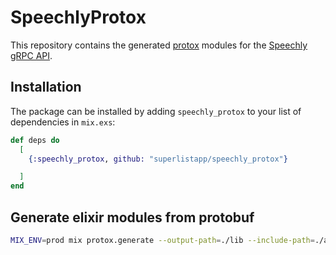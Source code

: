 # SpeechlyProtox

This repository contains the generated [protox](https://hex.pm/packages/protox) modules for the [Speechly gRPC API](https://github.com/speechly/api).

## Installation

The package can be installed by adding `speechly_protox` to your list of dependencies in `mix.exs`:

```elixir
def deps do
  [
    {:speechly_protox, github: "superlistapp/speechly_protox"}

  ]
end
```

## Generate elixir modules from protobuf

```bash
MIX_ENV=prod mix protox.generate --output-path=./lib --include-path=./api/proto api/proto/speechly/slu/v1/slu.proto api/proto/speechly/slu/v1/wlu.proto api/proto/speechly/sal/v1/compiler.proto api/proto/speechly/identity/v2/identity.proto api/proto/speechly/identity/v2/identity_api.proto api/proto/speechly/config/v1/config_api.proto api/proto/speechly/analytics/v1/analytics.proto api/proto/speechly/analytics/v1/analytics_api.proto --multiple-files
```
